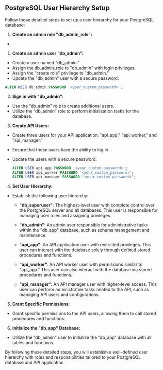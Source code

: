 ## PostgreSQL User Hierarchy Setup

Follow these detailed steps to set up a user hierarchy for your PostgreSQL database:

1. **Create an admin role "db_admin_role":**

-

1. **Create an admin user "db_admin":**

- Create a user named "db_admin."
- Assign the db_admin_role to "db_admin" with login privileges.
- Assign the "create role" privilege to "db_admin."
- Update the "db_admin" user with a secure password:

```sql
ALTER USER db_admin PASSWORD '<your_custom_password>';
```

2. **Sign in with "db_admin":**

- Use the "db_admin" role to create additional users.
- Utilize the "db_admin" role to perform initialization tasks for the database.

3. **Create API Users:**

- Create three users for your API application: "api_app," "api_worker," and "api_manager."
- Ensure that these users have the ability to log in.
- Update the users with a secure password:

  ```sql
  ALTER USER api_app PASSWORD '<your_custom_password>';
  ALTER USER api_worker PASSWORD '<your_custom_password>';
  ALTER USER api_manager PASSWORD '<your_custom_password>';
  ```

4. **Set User Hierarchy:**

- Establish the following user hierarchy:

  - **"db_superuser"**: The highest-level user with complete control over the PostgreSQL server and all databases. This user is responsible for managing user roles and assigning privileges.

  - **"db_admin"**: An admin user responsible for administrative tasks within the "db_app" database, such as schema management and maintenance.

  - **"api_app"**: An API application user with restricted privileges. This user can interact with the database solely through defined stored procedures and functions.

  - **"api_worker"**: An API worker user with permissions similar to "api_app." This user can also interact with the database via stored procedures and functions.

  - **"api_manager"**: An API manager user with higher-level access. This user can perform administrative tasks related to the API, such as managing API users and configurations.

5. **Grant Specific Permissions:**

- Grant specific permissions to the API users, allowing them to call stored procedures and functions.

6. **Initialize the "db_app" Database:**

- Utilize the "db_admin" user to initialize the "db_app" database with all tables and functions.

By following these detailed steps, you will establish a well-defined user hierarchy with roles and responsibilities tailored to your PostgreSQL database and API application.
